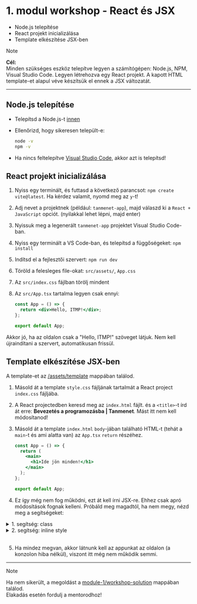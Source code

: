 # 1. modul workshop - React és JSX

- Node.js telepítése
- React projekt inicializálása
- Template elkészítése JSX-ben

> [!NOTE]  
> **Cél:**  
> Minden szükséges eszköz telepítve legyen a számítógépen: Node.js, NPM, Visual Studio Code. Legyen létrehozva egy React projekt. A kapott HTML template-et alapul véve készítsük el ennek a JSX változatát.

<hr />

## Node.js telepítése

- Telepítsd a Node.js-t [innen](https://nodejs.org/en)
- Ellenőrizd, hogy sikeresen települt-e:

  ```sh
  node -v
  npm -v
  ```

- Ha nincs feltelepítve [Visual Studio Code](https://code.visualstudio.com/), akkor azt is telepítsd!

## React projekt inicializálása

1. Nyiss egy terminált, és futtasd a következő parancsot: `npm create vite@latest`. Ha kérdez valamit, nyomd meg az `y`-t!
2. Adj nevet a projektnek (például: `tanmenet-app`), majd válaszd ki a `React + JavaScript` opciót. (nyilakkal lehet lépni, majd enter)
3. Nyissuk meg a legenerált `tanmenet-app` projektet Visual Studio Code-ban.
4. Nyiss egy terminált a VS Code-ban, és telepítsd a függőségeket: `npm install`
5. Indítsd el a fejlesztői szervert: `npm run dev`
6. Töröld a felesleges file-okat: `src/assets/`, `App.css`
7. Az `src/index.css` fájlban törölj mindent
8. Az `src/App.tsx` tartalma legyen csak ennyi:

   ```jsx
   const App = () => {
     return <div>Hello, ITMP!</div>;
   };

   export default App;
   ```

Akkor jó, ha az oldalon csak a "Hello, ITMP!" szöveget látjuk. Nem kell újraindítani a szervert, automatikusan frissül.

## Template elkészítése JSX-ben

A template-et az [/assets/template](../assets/template/) mappában találod.

1. Másold át a template `style.css` fájljának tartalmát a React project `index.css` fájljába.
2. A React projectedben keresd meg az `index.html` fájlt. és a `<title>`-t írd át erre: **Bevezetés a programozásba | Tanmenet**. Mást itt nem kell módosítanod!
3. Másold át a template `index.html` `body`-jában található HTML-t (tehát a `main`-t és ami alatta van) az `App.tsx` `return` részéhez.

   ```jsx
   const App = () => {
     return (
       <main>
         <h1>Ide jön minden!</h1>
       </main>
     );
   };

   export default App;
   ```

4. Ez így még nem fog működni, ezt át kell írni JSX-re. Ehhez csak apró módosítások fognak kelleni. Próbáld meg magadtól, ha nem megy, nézd meg a segítségeket:

<details>
<summary>1. segítség: class</summary>

Ahhoz szoktunk, hogy HTML-ben a tagekhez a `class` kulcsszóval rendelünk osztályokat. A JSX-ben ez nem így van, mivel a `class` JavaScript-ben egy "foglalt" kulcsszó, ezért a `className` attribútubot használjuk helyette. Tehát mindenhol, ahol most `class` van, át kell írni `className`-re.

</details>

<details>
<summary>2. segítség: inline style</summary>

A jelenlegi projektünkben 2 helyen használunk inline style-ingot. Ha HTML-ben tesszük ezt meg, akkor csak simán egy string-et kell használnunk. Ezzel szemben JSX-ben egy JavaScript objectet kell átadnunk a style attribútumnak. Például:

**HTML példa:**

```html
<div style="font-size: 12px; display: inline-block">Szia, inline style!</div>
```

**JSX példa:**

```jsx
<div style={{ fontSize: "12px", display: "inline-block" }}>
  Szia, inline style!
</div>
```

</details>

<br />

5. Ha mindez megvan, akkor látnunk kell az appunkat az oldalon (a konzolon hiba nélkül), viszont itt még nem működik semmi.

<hr />

> [!NOTE]  
> Ha nem sikerült, a megoldást a [module-1/workshop-solution](./workshop-solution/) mappában találod.  
> Elakadás esetén fordulj a mentorodhoz!
